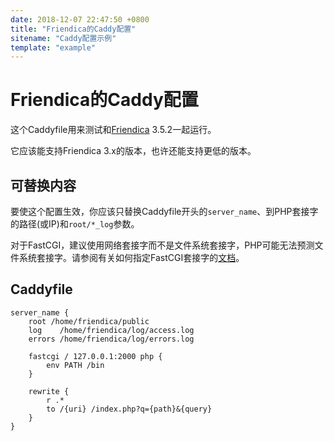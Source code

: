 ```yaml
---
date: 2018-12-07 22:47:50 +0800
title: "Friendica的Caddy配置"
sitename: "Caddy配置示例"
template: "example"
---
```


# Friendica的Caddy配置

这个Caddyfile用来测试和[Friendica](https://friendi.ca/) 3.5.2一起运行。

它应该能支持Friendica 3.x的版本，也许还能支持更低的版本。

## 可替换内容

要使这个配置生效，你应该只替换Caddyfile开头的`server_name`、到PHP套接字的路径(或IP)和`root/*_log`参数。

对于FastCGI，建议使用网络套接字而不是文件系统套接字，PHP可能无法预测文件系统套接字。请参阅有关如何指定FastCGI套接字的[文档](http.fastcgi.md)。

## Caddyfile

```caddy
server_name {
    root /home/friendica/public
    log    /home/friendica/log/access.log
    errors /home/friendica/log/errors.log

    fastcgi / 127.0.0.1:2000 php {
        env PATH /bin
    }

    rewrite {
        r .*
        to /{uri} /index.php?q={path}&{query}
    }
}
```